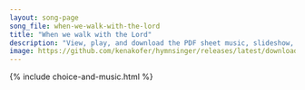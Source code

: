 ```yaml
---
layout: song-page
song_file: when-we-walk-with-the-lord
title: "When we walk with the Lord"
description: "View, play, and download the PDF sheet music, slideshow, and audio. Lyrics: When we walk with the Lord in the light of his word, what a glory he sheds on our way! While we do his good will, he abides with us still, and with al... english christian 4part chords"
image: https://github.com/kenakofer/hymnsinger/releases/latest/download/when-we-walk-with-the-lord-trad.png
---
```


{% include choice-and-music.html %}